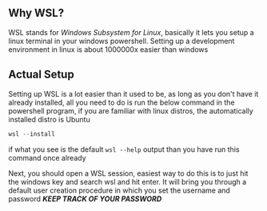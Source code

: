 ## Why WSL?
WSL stands for *Windows Subsystem for Linux*, basically it lets you setup a linux terminal in your windows powershell. Setting up a development environment in linux is about 1000000x easier than windows

## Actual Setup

Setting up WSL is a lot easier than it used to be, as long as you don't have it already installed, all you need to do is run the below command in the powershell program, if you are familiar with linux distros, the automatically installed distro is Ubuntu
```PowerShell
wsl --install
```
if what you see is the default `wsl --help` output than you have run this command once already

Next, you should open a WSL session, easiest way to do this is to just hit the windows key and search wsl and hit enter. It will bring you through a default user creation procedure in which you set the username and password ***KEEP TRACK OF YOUR PASSWORD*** 